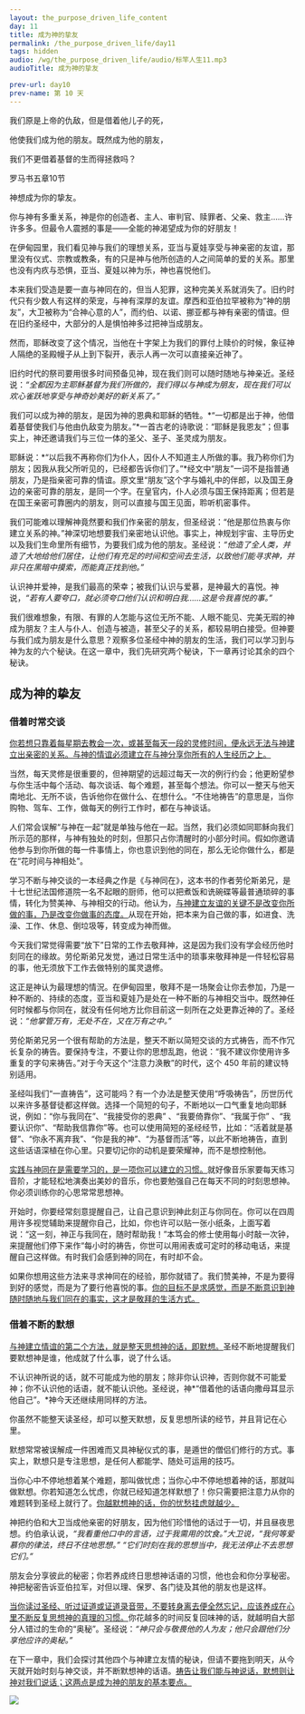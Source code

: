 ```yaml
---
layout: the_purpose_driven_life_content
day: 11
title: 成为神的挚友
permalink: /the_purpose_driven_life/day11
tags: hidden
audio: /wg/the_purpose_driven_life/audio/标竿人生11.mp3
audioTitle: 成为神的挚友

prev-url: day10
prev-name: 第 10 天
---
```


<div class="center script">
<p>我们原是上帝的仇敌，但是借着他儿子的死，</p>
<p>他使我们成为他的朋友。既然成为他的朋友，</p>
<p>我们不更借着基督的生而得拯救吗？</p>
<p class="sp-verse">罗马书五章10节</p>
</div>
<p class="first">神想成为你的挚友。</p>

你与神有多重关系，神是你的创造者、主人、审判官、赎罪者、父亲、救主……许许多多。但最令人震撼的事是——全能的神渴望成为你的好朋友！

在伊甸园里，我们看见神与我们的理想关系，亚当与夏娃享受与神亲密的友谊，那里没有仪式、宗教或教条，有的只是神与他所创造的人之间简单的爱的关系。那里也没有内疚与恐惧，亚当、夏娃以神为乐，神也喜悦他们。

本来我们受造是要一直与神同在的，但当人犯罪，这种完美关系就消失了。旧约时代只有少数人有这样的荣宠，与神有深厚的友谊。摩西和亚伯拉罕被称为“神的朋友”，大卫被称为“合神心意的人”，而约伯、以诺、挪亚都与神有亲密的情谊。但在旧约圣经中，大部分的人是惧怕神多过把神当成朋友。

然而，耶稣改变了这个情况，当他在十字架上为我们的罪付上赎价的时候，象征神人隔绝的圣殿幔子从上到下裂开，表示人再一次可以直接亲近神了。

旧约时代的祭司要用很多时间预备见神，现在我们则可以随时随地与神亲近。圣经说：*“全都因为主耶稣基督为我们所做的，我们得以与神成为朋友，现在我们可以欢心雀跃地享受与神奇妙美好的新关系了。”*

我们可以成为神的朋友，是因为神的恩典和耶稣的牺牲。*“一切都是出于神，他借着基督使我们与他由仇敌变为朋友。”*一首古老的诗歌说：“耶稣是我恩友”；但事实上，神还邀请我们与三位一体的圣父、圣子、圣灵成为朋友。

耶稣说：*“以后我不再称你们为仆人，因仆人不知道主人所做的事。我乃称你们为朋友；因我从我父所听见的，已经都告诉你们了。”*经文中“朋友”一词不是指普通朋友，乃是指亲密可靠的情谊。原文里“朋友”这个字与婚礼中的伴郎，以及国王身边的亲密可靠的朋友，是同一个字。在皇官内，仆人必须与国王保持距离；但若是在国王亲密可靠圈内的朋友，则可以直接与国王见面，聆听机密事件。

我们可能难以理解神竟然要和我们作亲密的朋友，但圣经说：“他是那位热衷与你建立关系的神。”神深切地想要我们亲密地认识他。事实上，神规划宇宙、主导历史以及我们生命里所有细节，为要我们成为他的朋友。圣经说：*“他造了全人类，并造了大地给他们居住，让他们有充足的时间和空间去生活，以致他们能寻求神，并非只在黑暗中摸索，而能真正找到他。”*

认识神并爱神，是我们最高的荣幸；被我们认识与爱慕，是神最大的喜悦。神说，*“若有人要夸口，就必须夸口他们认识和明白我……这是令我喜悦的事。”*

我们很难想象，有限、有罪的人怎能与这位无所不能、人眼不能见、完美无瑕的神成为朋友？主人与仆人、创造与被造，甚至父子的关系，都较易明白接受。但神要与我们成为朋友是什么意思？观察多位圣经中神的朋友的生活，我们可以学习到与神为友的六个秘诀。在这一章中，我们先研究两个秘诀，下一章再讨论其余的四个秘诀。

## 成为神的挚友

### 借着时常交谈

<u>你若想只靠着每星期去教会一次，或甚至每天一段的灵修时间，便永远无法与神建立出亲密的关系。与神的情谊必须建立在与神分享你所有的人生经历之上。</u>

当然，每天灵修是很重要的，但神期望的远超过每天一次的例行约会；他更盼望参与你生活中每个活动、每次谈话、每个难题，甚至每个想法。你可以一整天与他天南地北、无所不谈，告诉他你在做什么、在想什么。“不住地祷告”的意思是，当你购物、驾车、工作，做每天的例行工作时，都在与神谈话。

人们常会误解“与神在一起”就是单独与他在一起。当然，我们必须如同耶稣向我们所示范的那样，与神有独处的时刻，但那只占你清醒时的小部分时间。假如你邀请他参与到你所做的每一件事情上，你也意识到他的同在，那么无论你做什么，都是在“花时间与神相处”。

学习不断与神交谈的一本经典之作是《与神同在》，这本书的作者劳伦斯弟兄，是十七世纪法国修道院一名不起眼的厨师，他可以把煮饭和诜碗碟等最普通琐碎的事情，转化为赞美神、与神相交的行动。他认为，<u>与神建立友谊的关键不是改变你所做的事，乃是改变你做事的态度。</u>从现在开始，把本来为自己做的事，如进食、洗澡、工作、休息、倒垃圾等，转变成为神而做。

今天我们常觉得需要“放下”日常的工作去敬拜神，这是因为我们没有学会经历他时刻同在的缘故。劳伦斯弟兄发觉，通过日常生活中的琐事来敬拜神是一件轻松容易的事，他无须放下工作去做特别的属灵退修。

这正是神认为最理想的情況。在伊甸园里，敬拜不是一场聚会让你去参加，乃是一种不断的、持续的态度，亚当和夏娃乃是处在一种不断的与神相交当中。既然神任何时候都与你同在，就没有任何地方比你目前这一刻所在之处更靠近神的了。圣经说：*“他掌管万有，无处不在，又在万有之中。”*

劳伦斯弟兄另一个很有帮助的方法是，整天不断以简短交谈的方式祷告，而不作冗长复杂的祷告。要保持专注，不要让你的思想乱跑，他说：“我不建议你使用许多重复的字句来祷告。”对于今天这个“注意力涣散”的时代，这个 450 年前的建议特别适用。

圣经叫我们“一直祷告”，这可能吗？有一个办法是整天使用“呼吸祷告”，历世历代以来许多基督徒都这样做。选择一个简短的句子，不断地以一口气重复地向耶稣说，例如：“你与我同在”、“我接受你的恩典” 、“我要倚靠你”、“我属于你” 、“我要认识你”、“帮助我信靠你”等。也可以使用简短的圣经经节，比如：“活着就是基督”、“你永不离弃我”、“你是我的神”、“为基督而活”等，以此不断地祷告，直到这些话语深植在你心里。只要切记你的动机是要荣耀神，而不是想控制他。

<u>实践与神同在是需要学习的，是一项你可以建立的习惯。</u>就好像音乐家要每天练习音阶，才能轻松地演奏出美妙的音乐，你也要勉强自己在每天不同的时刻思想神。你必须训练你的心思常常思想神。

开始时，你要经常刻意提醒自己，让自己意识到神此刻正与你同在。你可以在四周用许多视觉辅助来提醒你自己，比如，你也许可以贴一张小纸条，上面写着说：“这一刻，神正与我同在，随时帮助我！”本笃会的修士使用每小时敲一次钟，来提醒他们停下来作“每小时的祷告，你世可以用闹表或可定时的移动电话，来提醒自己这样做。有时我们会感到神的同在，有时却不会。

如果你想用这些方法来寻求神同在的经验，那你就错了。我们赞美神，不是为要得到好的感觉，而是为了要行他喜悦的事。<u>你的目标不是求感觉，而是不断意识到神随时随地与我们同在的事实，这才是敬拜的生活方式。</u>

### 借着不断的默想

<u>与神建立情谊的第二个方法，就是整天思想神的话，即默想。</u>圣经不断地提醒我们要默想神是谁，他成就了什么事，说了什么话。

不认识神所说的话，就不可能成为他的朋友；除非你认识神，否则你就不可能爱神；你不认识他的话语，就不能认识他。圣经说，神*“借着他的话语向撒母耳显示他自己”。*神今天还继续用同样的方法。

你虽然不能整天读圣经，却可以整天默想，反复思想所读的经节，并且背记在心里。

默想常常被误解成一件困难而又具神秘仪式的事，是遁世的僧侣们修行的方式。事实上，默想只是专注思想，是任何人都能学、随处可运用的技巧。

当你心中不停地想着某个难题，那叫做忧虑；当你心中不停地想着神的话，那就叫做默想。你若知道怎么忧虑，你就已经知道怎样默想了！你只需要把注意力从你的难题转到圣经上就行了。<u>你越默想神的话，你的忧愁挂虑就越少。</u>

神把约伯和大卫当成他亲密的好朋友，因为他们珍惜他的话过于一切，并且昼夜思想。约伯承认说，*“我看重他口中的言语，过于我需用的饮食。”*大卫说，*“我何等爱慕你的律法，终日不住地思想。”* *“它们时刻在我的思想当中，我无法停止不去思想它们。”*

朋友会分享彼此的秘密；你若养成终日思想神话语的习惯，他也会和你分享秘密。神把秘密告诉亚伯拉军，对但以理、保罗、各门徒及其他的朋友也是这样。

<u>当你读过圣经、听过证道或证道录音带，不要转身离去便全然忘记，应该养成在心里不断反复思想神的真理的习惯。</u>你花越多的时间反复回味神的话，就越明自大部分人错过的生命的“奥秘”。圣经说：*“神只会与敬畏他的人为友；他只会跟他们分享他应许的奥秘。”*

在下一章中，我们会探讨其他四个与神建立友情的秘诀，但请不要拖到明天，从今天就开始时刻与神交谈，并不断默想神的话语。<u>祷告让我们能与神说话，默想则让神对我们说话；这两点是成为神的朋友的基本要点。</u>

<div class="article-img-wrapper">
  <img src="https://typora-1259024198.cos.ap-beijing.myqcloud.com/wg/the_purpose_driven_life/image/day11_card.jpg">
</div>
